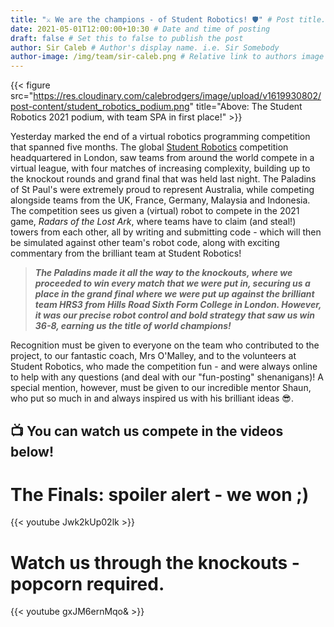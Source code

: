 ```yaml
---
title: "⚔️ We are the champions - of Student Robotics! 🛡" # Post title. URL of post is filename.
date: 2021-05-01T12:00:00+10:30 # Date and time of posting
draft: false # Set this to false to publish the post
author: Sir Caleb # Author's display name. i.e. Sir Somebody
author-image: /img/team/sir-caleb.png # Relative link to authors image
---
```


{{< figure src="https://res.cloudinary.com/calebrodgers/image/upload/v1619930802/post-content/student_robotics_podium.png" title="Above: The Student Robotics 2021 podium, with team SPA in first place!" >}}

Yesterday marked the end of a virtual robotics programming competition that spanned five months. The global [Student Robotics](https://www.studentrobotics.org/) competition headquartered in London, saw teams from around the world compete in a virtual league, with four matches of increasing complexity, building up to the knockout rounds and grand final that was held last night. The Paladins of St Paul's were extremely proud to represent Australia, while competing alongside teams from the UK, France, Germany, Malaysia and Indonesia. The competition sees us given a (virtual) robot to compete in the 2021 game, _Radars of the Lost Ark_, where teams have to claim (and steal!) towers from each other, all by writing and submitting code - which will then be simulated against other team's robot code, along with exciting commentary from the brilliant team at Student Robotics!

> **_The Paladins made it all the way to the knockouts, where we proceeded to win every match that we were put in, securing us a place in the grand final where we were put up against the brilliant team HRS3 from Hills Road Sixth Form College in London. However, it was our precise robot control and bold strategy that saw us win 36-8, earning us the title of world champions!_**

Recognition must be given to everyone on the team who contributed to the project, to our fantastic coach, Mrs O'Malley, and to the volunteers at Student Robotics, who made the competition fun - and were always online to help with any questions (and deal with our "fun-posting" shenanigans)! A special mention, however, must be given to our incredible mentor Shaun, who put so much in and always inspired us with his brilliant ideas 😎.

## 📺 You can watch us compete in the videos below!

# The Finals: spoiler alert - we won ;)
{{< youtube Jwk2kUp02lk >}}

# Watch us through the knockouts - popcorn required.
{{< youtube gxJM6ernMqo& >}}
